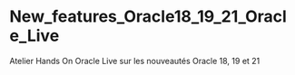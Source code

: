 # New_features_Oracle18_19_21_Oracle_Live
Atelier Hands On Oracle Live sur les nouveautés Oracle 18, 19 et 21
